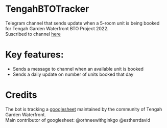 # TengahBTOTracker

Telegram channel that sends update when a 5-room unit is being booked for Tengah Garden Waterfront BTO Project 2022. <br>
Suscribed to channel [here](https://t.me/tengahgwf5)

# Key features:
* Sends a message to channel when an available unit is booked 
* Sends a daily update on number of units booked that day

# Credits
The bot is tracking a [googlesheet](https://docs.google.com/spreadsheets/d/1OThhPsNi2wgh1JhRYPp6-lYYS_W2z1iBHJYugAmc9mg/edit?usp=sharing) maintained by the community of Tengah Garden Waterfront.
<br>Main contributor of googlesheet: @orhneewithginkgo @estherrdavid 
